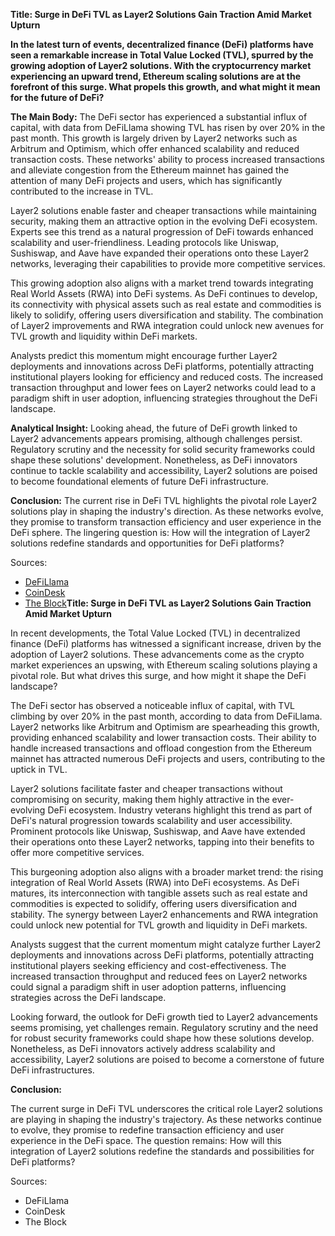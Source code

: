 **Title: Surge in DeFi TVL as Layer2 Solutions Gain Traction Amid Market Upturn**

**In the latest turn of events, decentralized finance (DeFi) platforms have seen a remarkable increase in Total Value Locked (TVL), spurred by the growing adoption of Layer2 solutions. With the cryptocurrency market experiencing an upward trend, Ethereum scaling solutions are at the forefront of this surge. What propels this growth, and what might it mean for the future of DeFi?**

**The Main Body:**
The DeFi sector has experienced a substantial influx of capital, with data from DeFiLlama showing TVL has risen by over 20% in the past month. This growth is largely driven by Layer2 networks such as Arbitrum and Optimism, which offer enhanced scalability and reduced transaction costs. These networks' ability to process increased transactions and alleviate congestion from the Ethereum mainnet has gained the attention of many DeFi projects and users, which has significantly contributed to the increase in TVL.

Layer2 solutions enable faster and cheaper transactions while maintaining security, making them an attractive option in the evolving DeFi ecosystem. Experts see this trend as a natural progression of DeFi towards enhanced scalability and user-friendliness. Leading protocols like Uniswap, Sushiswap, and Aave have expanded their operations onto these Layer2 networks, leveraging their capabilities to provide more competitive services.

This growing adoption also aligns with a market trend towards integrating Real World Assets (RWA) into DeFi systems. As DeFi continues to develop, its connectivity with physical assets such as real estate and commodities is likely to solidify, offering users diversification and stability. The combination of Layer2 improvements and RWA integration could unlock new avenues for TVL growth and liquidity within DeFi markets.

Analysts predict this momentum might encourage further Layer2 deployments and innovations across DeFi platforms, potentially attracting institutional players looking for efficiency and reduced costs. The increased transaction throughput and lower fees on Layer2 networks could lead to a paradigm shift in user adoption, influencing strategies throughout the DeFi landscape.

**Analytical Insight:**
Looking ahead, the future of DeFi growth linked to Layer2 advancements appears promising, although challenges persist. Regulatory scrutiny and the necessity for solid security frameworks could shape these solutions' development. Nonetheless, as DeFi innovators continue to tackle scalability and accessibility, Layer2 solutions are poised to become foundational elements of future DeFi infrastructure.

**Conclusion:**
The current rise in DeFi TVL highlights the pivotal role Layer2 solutions play in shaping the industry's direction. As these networks evolve, they promise to transform transaction efficiency and user experience in the DeFi sphere. The lingering question is: How will the integration of Layer2 solutions redefine standards and opportunities for DeFi platforms?

Sources:
- [DeFiLlama](https://defillama.com)
- [CoinDesk](https://coindesk.com)
- [The Block](https://theblockcrypto.com)**Title: Surge in DeFi TVL as Layer2 Solutions Gain Traction Amid Market Upturn**

In recent developments, the Total Value Locked (TVL) in decentralized finance (DeFi) platforms has witnessed a significant increase, driven by the adoption of Layer2 solutions. These advancements come as the crypto market experiences an upswing, with Ethereum scaling solutions playing a pivotal role. But what drives this surge, and how might it shape the DeFi landscape?

The DeFi sector has observed a noticeable influx of capital, with TVL climbing by over 20% in the past month, according to data from DeFiLlama. Layer2 networks like Arbitrum and Optimism are spearheading this growth, providing enhanced scalability and lower transaction costs. Their ability to handle increased transactions and offload congestion from the Ethereum mainnet has attracted numerous DeFi projects and users, contributing to the uptick in TVL.

Layer2 solutions facilitate faster and cheaper transactions without compromising on security, making them highly attractive in the ever-evolving DeFi ecosystem. Industry veterans highlight this trend as part of DeFi's natural progression towards scalability and user accessibility. Prominent protocols like Uniswap, Sushiswap, and Aave have extended their operations onto these Layer2 networks, tapping into their benefits to offer more competitive services.

This burgeoning adoption also aligns with a broader market trend: the rising integration of Real World Assets (RWA) into DeFi ecosystems. As DeFi matures, its interconnection with tangible assets such as real estate and commodities is expected to solidify, offering users diversification and stability. The synergy between Layer2 enhancements and RWA integration could unlock new potential for TVL growth and liquidity in DeFi markets.

Analysts suggest that the current momentum might catalyze further Layer2 deployments and innovations across DeFi platforms, potentially attracting institutional players seeking efficiency and cost-effectiveness. The increased transaction throughput and reduced fees on Layer2 networks could signal a paradigm shift in user adoption patterns, influencing strategies across the DeFi landscape.

Looking forward, the outlook for DeFi growth tied to Layer2 advancements seems promising, yet challenges remain. Regulatory scrutiny and the need for robust security frameworks could shape how these solutions develop. Nonetheless, as DeFi innovators actively address scalability and accessibility, Layer2 solutions are poised to become a cornerstone of future DeFi infrastructures.

**Conclusion:**

The current surge in DeFi TVL underscores the critical role Layer2 solutions are playing in shaping the industry's trajectory. As these networks continue to evolve, they promise to redefine transaction efficiency and user experience in the DeFi space. The question remains: How will this integration of Layer2 solutions redefine the standards and possibilities for DeFi platforms?

Sources:
- DeFiLlama
- CoinDesk
- The Block
